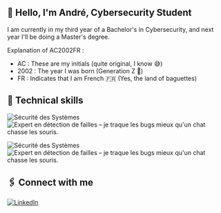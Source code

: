 <!--
**AC2002FR/AC2002FR** is a ✨ _special_ ✨ repository because its `README.md` (this file) appears on your GitHub profile.
![André's GitHub stats](https://github-readme-stats.vercel.app/api?username=AC2002FR)
-->

## 👋 Hello, I'm André, Cybersecurity Student
I am currently in my third year of a Bachelor's in Cybersecurity,  and next year I'll be doing a Master's degree. 

Explanation of AC2002FR :
  - AC : These are my initials (quite original, I know 😅)
  - 2002 : The year I was born (Generation Z 💪)
  - FR : Indicates that I am French 🇫🇷 (Yes, the land of baguettes)

## 💼 Technical skills
![Sécurité des Systèmes](https://img.shields.io/badge/-Sécurité%20des%20Systèmes-2ea44f?style=flat&logo=appveyor)&nbsp;![Expert en détection de failles – je traque les bugs mieux qu'un chat chasse les souris.](https://img.shields.io/badge/-Expert%20en%20détection%20de%20failles%20–%20je%20traque%20les%20bugs%20mieux%20qu'un%20chat%20chasse%20les%20souris.-lightgrey?style=flat&logo=appveyor)

![Sécurité des Systèmes](https://img.shields.io/badge/-Sécurité%20des%20Systèmes-155724?style=flat&logo=appveyor)&nbsp;![Expert en détection de failles – je traque les bugs mieux qu'un chat chasse les souris.](https://img.shields.io/badge/-Expert%20en%20détection%20de%20failles%20–%20je%20traque%20les%20bugs%20mieux%20qu'un%20chat%20chasse%20les%20souris.-85ea2d?style=flat&logo=appveyor)


## 🖇️ Connect with me
[![LinkedIn](https://img.shields.io/badge/-LinkedIn-blue?style=flat&logo=LinkedIn)](https://www.linkedin.com/in/andrechapoton/)
